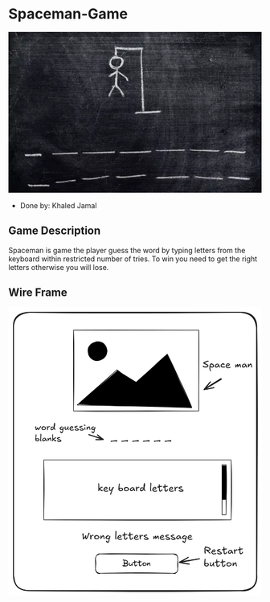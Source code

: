 # Spaceman-Game

![spaceman](/pictures/imagespa.png)
- Done by: Khaled Jamal

## Game Description

Spaceman is game the player guess the word by typing letters from the keyboard within restricted number of tries. To win you need to get the right letters otherwise you will lose. 

## Wire Frame

![wireframe](/pictures/image.png)